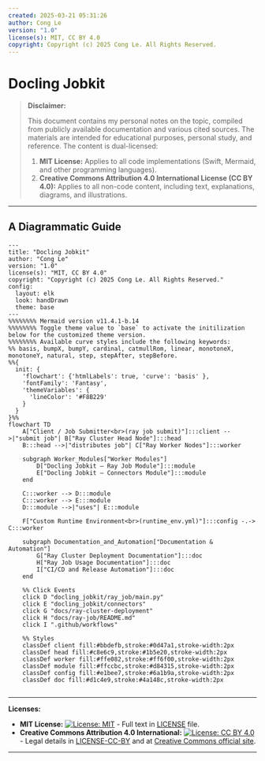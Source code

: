 ```yaml
---
created: 2025-03-21 05:31:26
author: Cong Le
version: "1.0"
license(s): MIT, CC BY 4.0
copyright: Copyright (c) 2025 Cong Le. All Rights Reserved.
---
```




# Docling Jobkit
> **Disclaimer:**
>
> This document contains my personal notes on the topic,
> compiled from publicly available documentation and various cited sources.
> The materials are intended for educational purposes, personal study, and reference.
> The content is dual-licensed:
> 1. **MIT License:** Applies to all code implementations (Swift, Mermaid, and other programming languages).
> 2. **Creative Commons Attribution 4.0 International License (CC BY 4.0):** Applies to all non-code content, including text, explanations, diagrams, and illustrations.
---


## A Diagrammatic Guide 


```mermaid
---
title: "Docling Jobkit"
author: "Cong Le"
version: "1.0"
license(s): "MIT, CC BY 4.0"
copyright: "Copyright (c) 2025 Cong Le. All Rights Reserved."
config:
  layout: elk
  look: handDrawn
  theme: base
---
%%%%%%%% Mermaid version v11.4.1-b.14
%%%%%%%% Toggle theme value to `base` to activate the initilization below for the customized theme version.
%%%%%%%% Available curve styles include the following keywords:
%% basis, bumpX, bumpY, cardinal, catmullRom, linear, monotoneX, monotoneY, natural, step, stepAfter, stepBefore.
%%{
  init: {
    'flowchart': {'htmlLabels': true, 'curve': 'basis' },
    'fontFamily': 'Fantasy',
    'themeVariables': {
      'lineColor': '#F8B229'
    }
  }
}%%
flowchart TD
    A["Client / Job Submitter<br>(ray job submit)"]:::client -->|"submit job"| B["Ray Cluster Head Node"]:::head
    B:::head -->|"distributes job"| C["Ray Worker Nodes"]:::worker

    subgraph Worker_Modules["Worker Modules"]
        D["Docling Jobkit – Ray Job Module"]:::module
        E["Docling Jobkit – Connectors Module"]:::module
    end
    
    C:::worker --> D:::module
    C:::worker --> E:::module
    D:::module -->|"uses"| E:::module

    F["Custom Runtime Environment<br>(runtime_env.yml)"]:::config -.-> C:::worker

    subgraph Documentation_and_Automation["Documentation & Automation"]
        G["Ray Cluster Deployment Documentation"]:::doc
        H["Ray Job Usage Documentation"]:::doc
        I["CI/CD and Release Automation"]:::doc
    end

    %% Click Events
    click D "docling_jobkit/ray_job/main.py"
    click E "docling_jobkit/connectors"
    click G "docs/ray-cluster-deployment"
    click H "docs/ray-job/README.md"
    click I ".github/workflows"

    %% Styles
    classDef client fill:#bbdefb,stroke:#0d47a1,stroke-width:2px
    classDef head fill:#c8e6c9,stroke:#1b5e20,stroke-width:2px
    classDef worker fill:#ffe082,stroke:#ff6f00,stroke-width:2px
    classDef module fill:#ffccbc,stroke:#d84315,stroke-width:2px
    classDef config fill:#e1bee7,stroke:#6a1b9a,stroke-width:2px
    classDef doc fill:#d1c4e9,stroke:#4a148c,stroke-width:2px
    
```




---
**Licenses:**

- **MIT License:**  [![License: MIT](https://img.shields.io/badge/License-MIT-yellow.svg)](LICENSE) - Full text in [LICENSE](LICENSE) file.
- **Creative Commons Attribution 4.0 International:** [![License: CC BY 4.0](https://licensebuttons.net/l/by/4.0/88x31.png)](LICENSE-CC-BY) - Legal details in [LICENSE-CC-BY](LICENSE-CC-BY) and at [Creative Commons official site](http://creativecommons.org/licenses/by/4.0/).

---